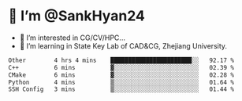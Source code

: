 # 👋 I’m @SankHyan24

- 👀 I’m interested in CG/CV/HPC...
- 🌱 I’m learning in State Key Lab of CAD&CG, Zhejiang University.

<!---
SankHyan24/SankHyan24 is a ✨ special ✨ repository because its `README.md` (this file) appears on your GitHub profile.
You can click the Preview link to take a look at your changes.
--->
<!--START_SECTION:waka-->

```txt
Other        4 hrs 4 mins    ███████████████████████░░   92.17 %
C++          6 mins          ▓░░░░░░░░░░░░░░░░░░░░░░░░   02.39 %
CMake        6 mins          ▓░░░░░░░░░░░░░░░░░░░░░░░░   02.28 %
Python       4 mins          ▒░░░░░░░░░░░░░░░░░░░░░░░░   01.64 %
SSH Config   3 mins          ▒░░░░░░░░░░░░░░░░░░░░░░░░   01.44 %
```

<!--END_SECTION:waka-->
